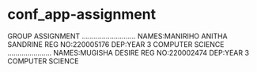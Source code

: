 # conf_app-assignment

GROUP ASSIGNMENT 
...........................
NAMES:MANIRIHO ANITHA SANDRINE
REG NO:220005176
DEP:YEAR 3 COMPUTER SCIENCE
......................
NAMES:MUGISHA DESIRE
REG NO:220002474
DEP:YEAR 3 COMPUTER SCIENCE
